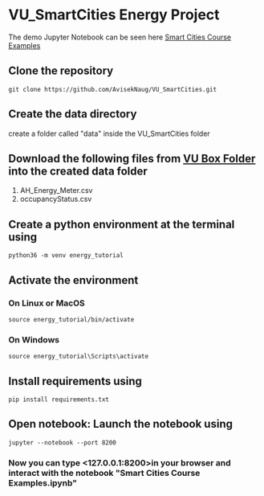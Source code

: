 # VU_SmartCities Energy Project
The demo Jupyter Notebook can be seen here [Smart Cities Course Examples](https://github.com/AvisekNaug/VU_SmartCities/blob/master/Smart%20Cities%20Course%20Examples.ipynb)

## Clone the repository
```
git clone https://github.com/AvisekNaug/VU_SmartCities.git
```

## Create the data directory
create a folder called "data" inside the VU_SmartCities folder

## Download the following files from [VU Box Folder](https://vanderbilt.app.box.com/folder/105397610826) into the created data folder
1. AH_Energy_Meter.csv
2. occupancyStatus.csv 


## Create a python environment at the terminal using

```
python36 -m venv energy_tutorial
```

## Activate the environment

### On Linux or MacOS
```
source energy_tutorial/bin/activate
```
### On Windows
```
source energy_tutorial\Scripts\activate
```
## Install requirements using
```
pip install requirements.txt
```

## Open notebook: Launch the notebook using
```
jupyter --notebook --port 8200
```
### Now you can type <127.0.0.1:8200>in your browser and interact with the notebook "Smart Cities Course Examples.ipynb"